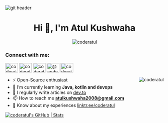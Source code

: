 ![git header](https://user-images.githubusercontent.com/72141859/148687622-94605ec7-d997-4818-b3a5-9cab9d3750b3.png)
<h1 align="center">Hi 👋, I'm Atul Kushwaha</h1>

<p align="center"> <img src="https://komarev.com/ghpvc/?username=coderatul&label=Profile%20views&color=0e75b6&style=flat" alt="coderatul"/></p>


<h3 align="left">Connect with me:</h3>
<p align="left">
<a href="https://dev.to/coderatul" target="blank"><img align="center" src="https://raw.githubusercontent.com/rahuldkjain/github-profile-readme-generator/master/src/images/icons/Social/devto.svg" alt="coderatul" height="30" width="40" /></a>
<a href="https://twitter.com/coderatul" target="blank"><img align="center" src="https://raw.githubusercontent.com/rahuldkjain/github-profile-readme-generator/master/src/images/icons/Social/twitter.svg" alt="coderatul" height="30" width="40" /></a>
<a href="https://linkedin.com/in/coderatul" target="blank"><img align="center" src="https://raw.githubusercontent.com/rahuldkjain/github-profile-readme-generator/master/src/images/icons/Social/linked-in-alt.svg" alt="coderatul" height="30" width="40" /></a>
<a href="https://hashnode.com/@coderatul" target="blank"><img align="center" src="https://raw.githubusercontent.com/rahuldkjain/github-profile-readme-generator/master/src/images/icons/Social/hashnode.svg" alt="@coderatul" height="30" width="40" /></a>
<a href="https://www.hackerrank.com/coderatul" target="blank"><img align="center" src="https://raw.githubusercontent.com/rahuldkjain/github-profile-readme-generator/master/src/images/icons/Social/hackerrank.svg" alt="coderatul" height="30" width="40" /></a>
</p>

<p><img align="right" src="https://github-readme-stats.vercel.app/api/top-langs?username=coderatul&show_icons=true&locale=en&layout=compact" alt="coderatul"/></p>

- ⚡ Open-Source enthusiast
- 🌱 I’m currently learning **Java, kotlin and devops**
- 📝 I regularly write articles on [dev.to](https://dev.to/coderatul)
- 📫 How to reach me **atulkushwaha2008@gmail.com**
- 📄 Know about my experiences [linktr.ee/coderatul](https://linktr.ee/coderatul)

<div align="left">

[![coderatul's GitHub | Stats](https://stats.quine.sh/coderatul/github?theme=dark)](https://quine.sh)

</div>

